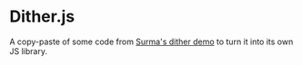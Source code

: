 # Dither.js
A copy-paste of some code from [Surma's dither demo](https://surma.dev/things/ditherpunk/) to turn it into its own JS library.
